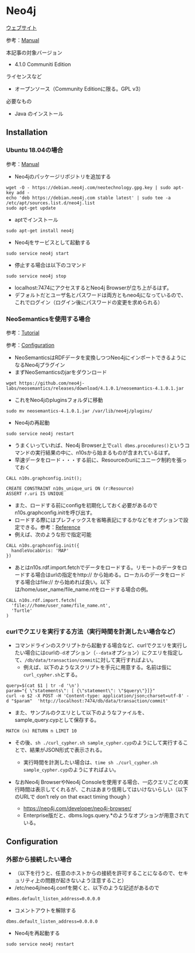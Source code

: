 # Neo4j

[ウェブサイト](https://neo4j.com/)

参考：[Manual](https://neo4j.com/docs/operations-manual/current/installation/)
    
本記事の対象バージョン
* 4.1.0 Communiti Edition

ライセンスなど
* オープンソース（Community Editionに限る。GPL v3）
    
必要なもの
* Java のインストール

## Installation
### Ubuntu 18.04の場合

参考：[Manual](https://neo4j.com/docs/operations-manual/current/installation/linux/debian/)

 * Neo4jのパッケージリポジトリを追加する
```
wget -O - https://debian.neo4j.com/neotechnology.gpg.key | sudo apt-key add -
echo 'deb https://debian.neo4j.com stable latest' | sudo tee -a /etc/apt/sources.list.d/neo4j.list
sudo apt-get update
```

 * aptでインストール
```
sudo apt-get install neo4j
```
 * Neo4jをサービスとして起動する
```
sudo service neo4j start
```
 * 停止する場合は以下のコマンド
```
sudo service neo4j stop
```
 * localhost:7474にアクセスするとNeo4j Browserが立ち上がるはず。
 * デフォルトだとユーザ名とパスワードは両方ともneo4jになっているので、これでログイン（ログイン後にパスワードの変更を求められる）

 
### NeoSemanticsを使用する場合
参考：[Tutorial](https://neo4j.com/labs/neosemantics/tutorial/)

参考：[Configuration](https://neo4j.com/docs/labs/nsmntx/current/config/)

 * NeoSemanticsはRDFデータを変換しつつNeo4jにインポートできるようになるNeo4jプラグイン
 * まずNeoSemanticsのjarをダウンロード
```
wget https://github.com/neo4j-labs/neosemantics/releases/download/4.1.0.1/neosemantics-4.1.0.1.jar
```
 * これをNeo4jのpluginsフォルダに移動
```
sudo mv neosemantics-4.1.0.1.jar /var/lib/neo4j/plugins/
```
 * Neo4jの再起動
```
sudo service neo4j restart
```
 * うまくいっていれば、Neo4j Browser上で`call dbms.procedures()`というコマンドの実行結果の中に、n10sから始まるものが含まれているはず。
 * 早速データをロード・・・する前に、Resourceのuriにユニーク制約を張っておく

```
CALL n10s.graphconfig.init();
```
```
CREATE CONSTRAINT n10s_unique_uri ON (r:Resource)
ASSERT r.uri IS UNIQUE
```

 * また、ロードする前にconfigを初期化しておく必要があるのでn10s.graphconfig.initを呼び出す。
 * ロードする際にはプレフィックスを省略表記にするかなどをオプションで設定できる。参考：[Reference](https://neo4j.com/docs/labs/nsmntx/current/reference/)
 * 例えば、次のような形で指定可能
 
```
CALL n10s.graphconfig.init({
  handleVocabUris: 'MAP'
})
```

 * あとはn10s.rdf.import.fetchでデータをロードする。リモートのデータをロードする場合はurlの指定をhttp:// から始める。ローカルのデータをロードする場合はfile:// から始めれば良い。以下は/home/user_name/file_name.ntをロードする場合の例。

```
CALL n10s.rdf.import.fetch(
  'file:///home/user_name/file_name.nt',
  'Turtle'
)
```

### curlでクエリを実行する方法（実行時間を計測したい場合など）
 * コマンドラインのスクリプトから起動する場合など、curlでクエリを実行したい場合にはcurlの`-d`オプション（`--data`オプション）にクエリを指定して、`/db/data/transaction/commit`に対して実行すればよい。
   * 例えば、以下のようなスクリプトを手元に用意する。名前は仮に`curl_cypher.sh`とする。
```
query=$(cat $1 | tr -d '\n')
param="{ \"statements\": [ {\"statement\": \"$query\"}]}"
curl -o $2 -X POST -H 'Content-type: application/json;charset=utf-8' -d "$param"  'http://localhost:7474/db/data/transaction/commit' 
```
   * また、サンプルのクエリとして以下のようなファイルを、sample_query.cypとして保存する。
```
MATCH (n) RETURN n LIMIT 10
```
   * その後、`sh ./curl_cypher.sh sample_cypher.cyp`のようにして実行することで、結果がJSON形式で表示される。
     * 実行時間を計測したい場合は、`time sh ./curl_cypher.sh sample_cypher.cyp`のようにすればよい。

 * なおNeo4j BrowserやNeo4j Consoleを使用する場合、一応クエリごとの実行時間は表示してくれるが、これはあまり信用してはいけないらしい（以下のURLで don’t rely on that exact timing though ）
   * https://neo4j.com/developer/neo4j-browser/
   * Enterprise版だと、dbms.logs.query.*のようなオプションが用意されている。



## Configuration

### 外部から接続したい場合
 * （以下を行うと、任意のホストからの接続を許可することになるので、セキュリティ上の問題が起きないよう注意すること）
 * /etc/neo4j/neo4j.confを開くと、以下のような記述があるので
```
#dbms.default_listen_address=0.0.0.0
```
 * コメントアウトを解除する
```
dbms.default_listen_address=0.0.0.0
```
 * Neo4jを再起動する
```
sudo service neo4j restart
```

